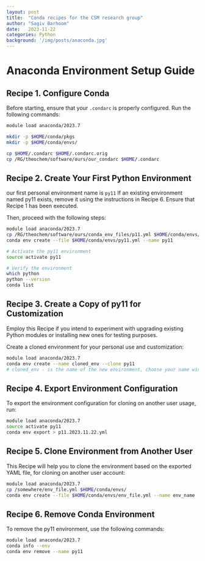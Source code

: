 ```yaml
---
layout: post
title:  "Conda recipes for the CSM research group"
author: "Sagiv Barhoom"
date:   2023-11-22
categories: Python
background: '/img/posts/anaconda.jpg'
---
```


# Anaconda Environment Setup Guide

## Recipe 1. Configure Conda

Before starting, ensure that your `.condarc` is properly configured. 
Run the following commands:

```bash
module load anaconda/2023.7

mkdir -p $HOME/conda/pkgs
mkdir -p $HOME/conda/envs/

cp $HOME/.condarc $HOME/.condarc.orig
cp /RG/theochem/software/ours/our_condarc $HOME/.condarc
```
## Recipe 2. Create Your First Python Environment
our first personal environment name is `py11`
If an existing environment named py11 exists, remove it using the instructions in Recipe 6.
Ensure that Recipe 1 has been executed. 

Then, proceed with the following steps:

```bash
module load anaconda/2023.7
cp /RG/theochem/software/ours/conda_env_files/p11.yml $HOME/conda/envs/py11.yml
conda env create --file $HOME/conda/envs/py11.yml --name py11

# Activate the py11 environment
source activate py11

# Verify the environment
which python
python --version
conda list
```

## Recipe 3. Create a Copy of py11 for Customization

Employ this Recipe if you intend to experiment with upgrading existing Python modules or installing new ones for testing purposes.

Create a cloned environment for your personal use and customization:
```bash
module load anaconda/2023.7
conda env create --name cloned_env --clone py11
# cloned_env - is the name of the new environment, choose your name wisely ;-) 
```

## Recipe 4. Export Environment Configuration
To export the environment configuration for cloning on another user usage, run:

```bash
module load anaconda/2023.7
source activate py11
conda env export > p11.2023.11.22.yml
```

## Recipe 5. Clone Environment from Another User
This Recipe will help you to clone the environment based on the exported YAML file, for  cloning on another user account:

```bash
module load anaconda/2023.7
cp /somewhere/env_file.yml $HOME/conda/envs/
conda env create --file $HOME/conda/envs/env_file.yml --name env_name
```

## Recipe 6. Remove Conda Environment
To remove the py11 environment, use the following commands:

```bash
module load anaconda/2023.7
conda info --env
conda env remove --name py11
```





